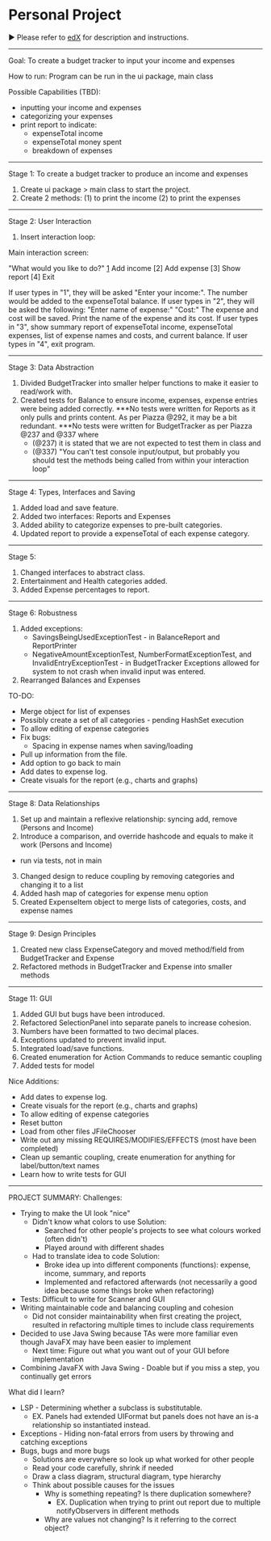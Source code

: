 # Personal Project
:arrow_forward: Please refer to [edX][1] for description and instructions.

[1]: https://edge.edx.org/courses/course-v1:UBC+CPSC210+2018W1/courseware/a4d49b3ef5fa4fe2bd9496e76d72dc48/e2887456a15a48dbb040ecdac313168f/1?activate_block_id=block-v1%3AUBC%2BCPSC210%2B2018W1%2Btype%40vertical%2Bblock%40ff793bbcd5544e82bb5052f0dffe5d71

*********************************************************************
Goal: To create a budget tracker to input your income and expenses

How to run: Program can be run in the ui package, main class

Possible Capabilities (TBD):
- inputting your income and expenses
- categorizing your expenses
- print report to indicate:
	- expenseTotal income
	- expenseTotal money spent
	- breakdown of expenses

*********************************************************************
Stage 1: To create a budget tracker to produce an income and expenses

1. Create ui package > main class to start the project.
2. Create 2 methods: 
   (1) to print the income
   (2) to print the expenses

*********************************************************************
Stage 2: User Interaction

1. Insert interaction loop:

Main interaction screen:

"What would you like to do?"
[1] Add income
[2] Add expense
[3] Show report
[4] Exit

If user types in "1", they will be asked "Enter your income:". The number would be added to the expenseTotal balance.
If user types in "2", they will be asked the following:
	"Enter name of expense:"
	"Cost:"
	The expense and cost will be saved.
	Print the name of the expense and its cost.
If user types in "3", show summary report of expenseTotal income, expenseTotal expenses, list of expense names and costs, and current balance.
If user types in "4", exit program.

*********************************************************************
Stage 3: Data Abstraction

1. Divided BudgetTracker into smaller helper functions to make it easier to read/work with.
2. Created tests for Balance to ensure income, expenses, expense entries were being added correctly.
	***No tests were written for Reports as it only pulls and prints content. As per Piazza @292, it may be a bit redundant.
	***No tests were written for BudgetTracker as per Piazza @237 and @337 where 
	- (@237) it is stated that we are not expected to test them in class and 
	- (@337) "You can't test console input/output, but probably you should test the methods being called from within your interaction loop"

*********************************************************************
Stage 4: Types, Interfaces and Saving

1. Added load and save feature.
2. Added two interfaces: Reports and Expenses
3. Added ability to categorize expenses to pre-built categories.
4. Updated report to provide a expenseTotal of each expense category.

*********************************************************************
Stage 5:

1. Changed interfaces to abstract class.
2. Entertainment and Health categories added.
3. Added Expense percentages to report.

*********************************************************************
Stage 6: Robustness

1. Added exceptions:
    - SavingsBeingUsedExceptionTest - in BalanceReport and ReportPrinter
    - NegativeAmountExceptionTest, NumberFormatExceptionTest, and InvalidEntryExceptionTest - in BudgetTracker
    Exceptions allowed for system to not crash when invalid input was entered.
2. Rearranged Balances and Expenses

TO-DO:
- Merge object for list of expenses
- Possibly create a set of all categories - pending HashSet execution
- To allow editing of expense categories
- Fix bugs:
	- Spacing in expense names when saving/loading
- Pull up information from the file.
- Add option to go back to main
- Add dates to expense log.
- Create visuals for the report (e.g., charts and graphs)

*********************************************************************
Stage 8: Data Relationships

1. Set up and maintain a reflexive relationship: syncing add, remove (Persons and Income)
2. Introduce a comparison, and override hashcode and equals to make it work (Persons and Income)
- run via tests, not in main
3. Changed design to reduce coupling by removing categories and changing it to a list
4. Added hash map of categories for expense menu option
5. Created ExpenseItem object to merge lists of categories, costs, and expense names

*********************************************************************
Stage 9: Design Principles

1. Created new class ExpenseCategory and moved method/field from BudgetTracker and Expense
2. Refactored methods in BudgetTracker and Expense into smaller methods

*********************************************************************
Stage 11: GUI

1. Added GUI but bugs have been introduced.
2. Refactored SelectionPanel into separate panels to increase cohesion.
3. Numbers have been formatted to two decimal places.
4. Exceptions updated to prevent invalid input.
5. Integrated load/save functions.
6. Created enumeration for Action Commands to reduce semantic coupling
7. Added tests for model

Nice Additions:
- Add dates to expense log.
- Create visuals for the report (e.g., charts and graphs)
- To allow editing of expense categories
- Reset button
- Load from other files JFileChooser
- Write out any missing REQUIRES/MODIFIES/EFFECTS (most have been completed)
- Clean up semantic coupling, create enumeration for anything for label/button/text names
- Learn how to write tests for GUI

*********************************************************************
PROJECT SUMMARY:
Challenges:
- Trying to make the UI look "nice"
    - Didn't know what colors to use
        Solution:
        - Searched for other people's projects to see what colours worked (often didn't)
        - Played around with different shades
    - Had to translate idea to code
        Solution:
        - Broke idea up into different components (functions): expense, income, summary, and reports
        - Implemented and refactored afterwards (not necessarily a good idea because some things broke when refactoring)
- Tests: Difficult to write for Scanner and GUI
- Writing maintainable code and balancing coupling and cohesion
    - Did not consider maintainability when first creating the project,
    resulted in refactoring multiple times to include class requirements
- Decided to use Java Swing because TAs were more familiar even though JavaFX may have been easier to implement
    - Next time: Figure out what you want out of your GUI before implementation
- Combining JavaFX with Java Swing - Doable but if you miss a step, you continually get errors

What did I learn?
- LSP - Determining whether a subclass is substitutable.
    - EX. Panels had extended UIFormat but panels does not have an is-a relationship so instantiated instead.
- Exceptions - Hiding non-fatal errors from users by throwing and catching exceptions
- Bugs, bugs and more bugs
    - Solutions are everywhere so look up what worked for other people
    - Read your code carefully, shrink if needed
    - Draw a class diagram, structural diagram, type hierarchy
    - Think about possible causes for the issues
        - Why is something repeating? Is there duplication somewhere?
            - EX. Duplication when trying to print out report due to multiple notifyObservers in different methods
        - Why are values not changing? Is it referring to the correct object?